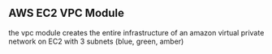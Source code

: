 AWS EC2 VPC Module
----
the vpc module creates the entire infrastructure of an amazon virtual private network on EC2 with 3 subnets (blue, green, amber)


